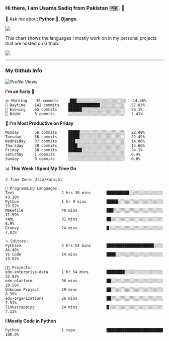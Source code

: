 ### Hi there, I am Usama Sadiq from Pakistan 🇵🇰. 👋

💬 Ask me about **Python** 🐍, **Django**. <!-- , Testing, Docker, Jenkins Automation, -->

<!--  
🗣 I love to talk about
  - Automating day-to-day stuff using Python
  - **Urdu Literature** 📚, **Anime** 💻, **Manga** 📜, **Light Novels** 📜, **Comics** 📱.  
-->

<img align="center" src="https://github-readme-stats.vercel.app/api?username=UsamaSadiq&custom_title=My Stats&show_icons=true&theme=dark&count_private=true&include_all_commits=true" />

This chart shows the languages I mostly work on in my personal projects that are hosted on Github.

<img align="center" src="https://github-readme-stats.vercel.app/api/top-langs/?username=UsamaSadiq&langs_count=10&layout=compact" />

--- 
### My Github Info
<!--START_SECTION:waka-->
![Profile Views](http://img.shields.io/badge/Profile%20Views-129-blue)

**I'm an Early 🐤** 

```text
🌞 Morning    36 commits     ███░░░░░░░░░░░░░░░░░░░░░░   14.46% 
🌆 Daytime    142 commits    ██████████████░░░░░░░░░░░   57.03% 
🌃 Evening    65 commits     ██████░░░░░░░░░░░░░░░░░░░   26.1% 
🌙 Night      6 commits      ░░░░░░░░░░░░░░░░░░░░░░░░░   2.41%

```
📅 **I'm Most Productive on Friday** 

```text
Monday       56 commits     █████░░░░░░░░░░░░░░░░░░░░   22.49% 
Tuesday      56 commits     █████░░░░░░░░░░░░░░░░░░░░   22.49% 
Wednesday    37 commits     ███░░░░░░░░░░░░░░░░░░░░░░   14.86% 
Thursday     39 commits     ████░░░░░░░░░░░░░░░░░░░░░   15.66% 
Friday       60 commits     ██████░░░░░░░░░░░░░░░░░░░   24.1% 
Saturday     1 commits      ░░░░░░░░░░░░░░░░░░░░░░░░░   0.4% 
Sunday       0 commits      ░░░░░░░░░░░░░░░░░░░░░░░░░   0.0%

```


📊 **This Week I Spent My Time On** 

```text
⌚︎ Time Zone: Asia/Karachi

💬 Programming Languages: 
Text                     2 hrs 30 mins       ██████████░░░░░░░░░░░░░░░   43.18% 
Python                   1 hr 9 mins         █████░░░░░░░░░░░░░░░░░░░░   19.92% 
Makefile                 40 mins             ███░░░░░░░░░░░░░░░░░░░░░░   11.59% 
YAML                     31 mins             ██░░░░░░░░░░░░░░░░░░░░░░░   8.9% 
Groovy                   24 mins             █░░░░░░░░░░░░░░░░░░░░░░░░   7.03%

🔥 Editors: 
PyCharm                  4 hrs 54 mins       █████████████████████░░░░   84.48% 
VS Code                  54 mins             ████░░░░░░░░░░░░░░░░░░░░░   15.52%

🐱‍💻 Projects: 
edx-enterprise-data      1 hr 54 mins        ████████░░░░░░░░░░░░░░░░░   32.93% 
edx-platform             36 mins             ██░░░░░░░░░░░░░░░░░░░░░░░   10.56% 
Unknown Project          29 mins             ██░░░░░░░░░░░░░░░░░░░░░░░   8.39% 
edx-organizations        26 mins             ██░░░░░░░░░░░░░░░░░░░░░░░   7.51% 
linkscrapping            24 mins             █░░░░░░░░░░░░░░░░░░░░░░░░   7.13%

```

**I Mostly Code in Python** 

```text
Python                   1 repo              █████████████████████████   100.0%

```



<!--END_SECTION:waka-->
<!--
**UsamaSadiq/UsamaSadiq** is a ✨ _special_ ✨ repository because its `README.md` (this file) appears on your GitHub profile.

Here are some ideas to get you started:

- 🔭 I’m currently working on ...
- 🌱 I’m currently learning ...
- 👯 I’m looking to collaborate on ...
- 🤔 I’m looking for help with ...
- 📫 How to reach me: ...
- 😄 Pronouns: ...
- ⚡ Fun fact: ...
-->
